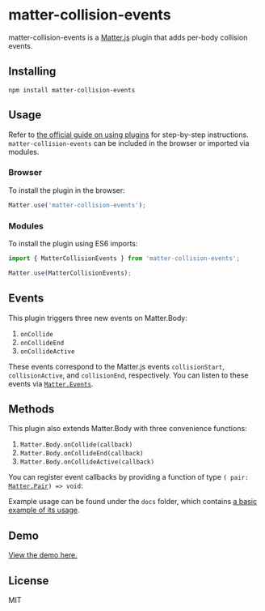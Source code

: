 # matter-collision-events

matter-collision-events is a [Matter.js](https://github.com/liabru/matter-js) plugin that adds per-body collision events.

## Installing

`npm install matter-collision-events`

## Usage

Refer to [the official guide on using plugins](https://github.com/liabru/matter-js/wiki/Using-plugins) for step-by-step instructions. `matter-collision-events` can be included in the browser or imported via modules.

### Browser

To install the plugin in the browser:

```js
Matter.use('matter-collision-events');
```

### Modules

To install the plugin using ES6 imports:

```js
import { MatterCollisionEvents } from 'matter-collision-events';

Matter.use(MatterCollisionEvents);
```

## Events

This plugin triggers three new events on Matter.Body:

  1. `onCollide`
  2. `onCollideEnd`
  3. `onCollideActive`

These events correspond to the Matter.js events `collisionStart`, `collisionActive`, and `collisionEnd`, respectively. You can listen to these events via [`Matter.Events`](http://brm.io/matter-js/docs/classes/Events.html#method_on).

## Methods

This plugin also extends Matter.Body with three convenience functions:

  1. `Matter.Body.onCollide(callback)`
  2. `Matter.Body.onCollideEnd(callback)`
  3. `Matter.Body.onCollideActive(callback)`

You can register event callbacks by providing a function of type `( pair: `[`Matter.Pair`](http://brm.io/matter-js/docs/classes/Pair.html)`) => void`:

Example usage can be found under the `docs` folder, which contains [a basic example of its usage](/docs/examples/basic.js).

## Demo

[View the demo here.](https://dxu.github.io/matter-collision-events)

## License

MIT
